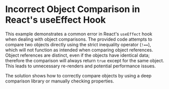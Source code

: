 # Incorrect Object Comparison in React's useEffect Hook
This example demonstrates a common error in React's `useEffect` hook when dealing with object comparisons.  The provided code attempts to compare two objects directly using the strict inequality operator (`!==`), which will not function as intended when comparing object references.  Object references are distinct, even if the objects have identical data; therefore the comparison will always return `true` except for the same object. This leads to unnecessary re-renders and potential performance issues.

The solution shows how to correctly compare objects by using a deep comparison library or manually checking properties.
